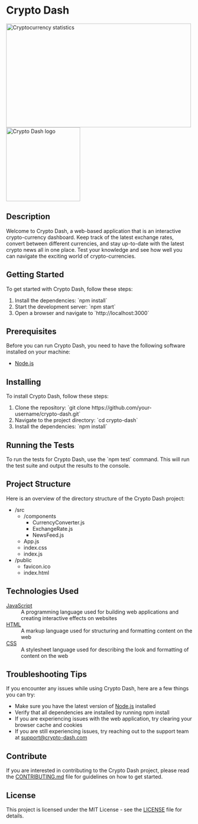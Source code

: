<!DOCTYPE html>
<html>
  <body>
    <h1>Crypto Dash</h1>
    <img src="https://www.bankrate.com/2022/07/07151503/Cryptocurrency-statistics.jpeg?auto=webp&optimize=high&crop=16:9" alt="Cryptocurrency statistics" width="500" height="281" />
    <img src="https://example.com/crypto-dash-logo.jpg" alt="Crypto Dash logo" width="200" height="200" />
    <h2>Description</h2>
    <p>Welcome to Crypto Dash, a web-based application that is an interactive crypto-currency dashboard. Keep track of the latest exchange rates, convert between different currencies, and stay up-to-date with the latest crypto news all in one place. Test your knowledge and see how well you can navigate the exciting world of crypto-currencies.</p>
    <h2>Getting Started</h2>
    <p>To get started with Crypto Dash, follow these steps:</p>
    <ol>
      <li>Install the dependencies: `npm install`</li>
      <li>Start the development server: `npm start`</li>
      <li>Open a browser and navigate to `http://localhost:3000`</li>
    </ol>
    <h2>Prerequisites</h2>
    <p>Before you can run Crypto Dash, you need to have the following software installed on your machine:</p>
    <ul>
      <li><a href="https://nodejs.org/en/">Node.js</a></li>
    </ul>
    <h2>Installing</h2>
    <p>To install Crypto Dash, follow these steps:</p>
    <ol>
      <li>Clone the repository: `git clone https://github.com/your-username/crypto-dash.git`</li>
      <li>Navigate to the project directory: `cd crypto-dash`</li>
      <li>Install the dependencies: `npm install`</li>
    </ol>
    <h2>Running the Tests</h2>
    <p>To run the tests for Crypto Dash, use the `npm test` command. This will run the test suite and output the results to the console.</p>
    <h2>Project Structure</h2>
    <p>Here is an overview of the directory structure of the Crypto Dash project:</p>
    <ul>
      <li>/src
        <ul>
          <li>/components
            <ul>
              <li>CurrencyConverter.js</li>
              <li>ExchangeRate.js</li>
              <li>NewsFeed.js</li>
            </ul>
          </li>
          <li>App.js</li>
          <li>index.css</li>
          <li>index.js</li>
        </ul>
      </li>
      <li>/public
        <ul>
          <li>favicon.ico</li>
          <li>index.html</li>
        </ul>
      </li>
    </ul>
    <h2>Technologies Used</h2>
    <dl>
      <dt>
        <a href="https://developer.mozilla.org/en-US/docs/Web/JavaScript" target="_blank">JavaScript</a>
      </dt>
      <dd>A programming language used for building web applications and creating interactive effects on websites</dd>
    <dt>
    <a href="https://developer.mozilla.org/en-US/docs/Web/HTML" target="_blank">HTML</a>
    </dt>
    <dd>A markup language used for structuring and formatting content on the web</dd>
    <dt>
    <a href="https://developer.mozilla.org/en-US/docs/Web/CSS" target="_blank">CSS</a>
    </dt>
    <dd>A stylesheet language used for describing the look and formatting of content on the web</dd>
    </dl>
    <h2>Troubleshooting Tips</h2>
    <p>If you encounter any issues while using Crypto Dash, here are a few things you can try:</p>
    <ul>
    <li>Make sure you have the latest version of <a href="https://nodejs.org/en/" target="_blank">Node.js</a> installed</li>
    <li>Verify that all dependencies are installed by running npm install</li>
    <li>If you are experiencing issues with the web application, try clearing your browser cache and cookies</li>
    <li>If you are still experiencing issues, try reaching out to the support team at <a href="mailto:support@crypto-dash.com">support@crypto-dash.com</a></li>
    </ul>
    <h2>Contribute</h2>
    <p>If you are interested in contributing to the Crypto Dash project, please read the <a href="https://github.com/your-username/crypto-dash/blob/master/CONTRIBUTING.md">CONTRIBUTING.md</a> file for guidelines on how to get started.</p>
    <h2>License</h2>
    <p>This project is licensed under the MIT License - see the <a href="https://github.com/your-username/crypto-dash/blob/master/LICENSE">LICENSE</a> file for details.</p>
      </body>
    </html>